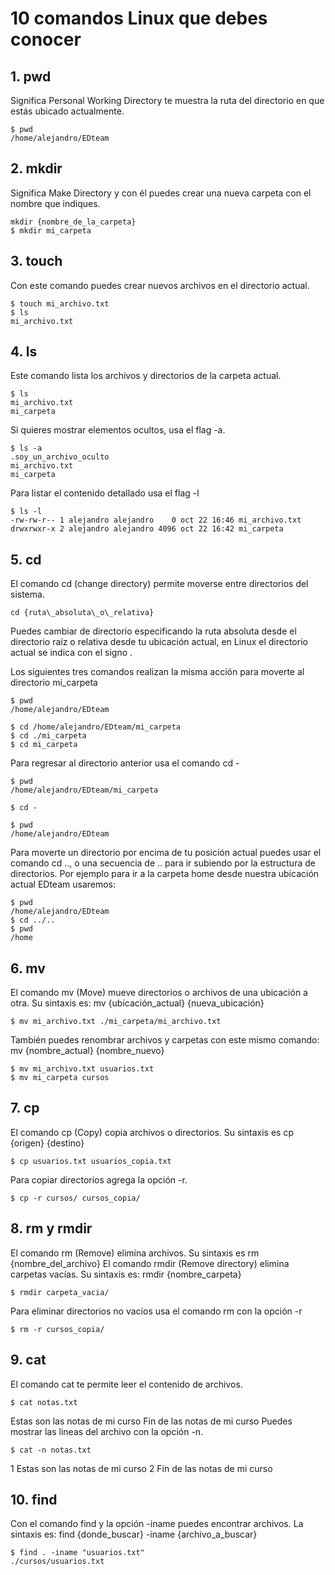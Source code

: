 # 10 comandos Linux que debes conocer

## 1. pwd
Significa Personal Working Directory te muestra la ruta del directorio en que estás ubicado actualmente.

~~~
$ pwd
/home/alejandro/EDteam
~~~

## 2. mkdir
Significa Make Directory y con él puedes crear una nueva carpeta con el nombre que indiques.

~~~
mkdir {nombre_de_la_carpeta}
$ mkdir mi_carpeta
~~~

## 3. touch
Con este comando puedes crear nuevos archivos en el directorio actual.

~~~
$ touch mi_archivo.txt
$ ls
mi_archivo.txt
~~~

## 4. ls
Este comando lista los archivos y directorios de la carpeta actual.

~~~
$ ls
mi_archivo.txt
mi_carpeta
~~~

Si quieres mostrar elementos ocultos, usa el flag -a.

~~~
$ ls -a
.soy_un_archivo_oculto
mi_archivo.txt
mi_carpeta
~~~

Para listar el contenido detallado usa el flag -l

~~~
$ ls -l
-rw-rw-r-- 1 alejandro alejandro    0 oct 22 16:46 mi_archivo.txt
drwxrwxr-x 2 alejandro alejandro 4096 oct 22 16:42 mi_carpeta
~~~

## 5. cd
El comando cd (change directory) permite moverse entre directorios del sistema.

~~~
cd {ruta\_absoluta\_o\_relativa}
~~~

Puedes cambiar de directorio especificando la ruta absoluta desde el directorio raíz o relativa desde tu ubicación actual, en Linux el directorio actual se indica con el signo .

Los siguientes tres comandos realizan la misma acción para moverte al directorio mi\_carpeta

~~~
$ pwd
/home/alejandro/EDteam

$ cd /home/alejandro/EDteam/mi_carpeta
$ cd ./mi_carpeta
$ cd mi_carpeta
~~~

Para regresar al directorio anterior usa el comando cd -

~~~
$ pwd
/home/alejandro/EDteam/mi_carpeta

$ cd -

$ pwd
/home/alejandro/EDteam
~~~

Para moverte un directorio por encima de tu posición actual puedes usar el comando cd .., o una secuencia de .. para ir subiendo por la estructura de directorios. Por ejemplo para ir a la carpeta home desde nuestra ubicación actual EDteam usaremos:

~~~
$ pwd
/home/alejandro/EDteam
$ cd ../..
$ pwd
/home 
~~~

## 6. mv
El comando mv (Move) mueve directorios o archivos de una ubicación a otra. Su sintaxis es: mv {ubicación\_actual} {nueva\_ubicación}

~~~
$ mv mi_archivo.txt ./mi_carpeta/mi_archivo.txt
~~~

También puedes renombrar archivos y carpetas con este mismo comando: mv {nombre\_actual} {nombre\_nuevo}

~~~
$ mv mi_archivo.txt usuarios.txt
$ mv mi_carpeta cursos
~~~

## 7. cp
El comando cp (Copy) copia archivos o directorios. Su sintaxis es cp {origen} {destino}

~~~
$ cp usuarios.txt usuarios_copia.txt
~~~

Para copiar directorios agrega la opción -r.

~~~
$ cp -r cursos/ cursos_copia/
~~~

## 8. rm y rmdir
El comando rm (Remove) elimina archivos. Su sintaxis es rm {nombre\_del\_archivo}
El comando rmdir (Remove directory) elimina carpetas vacías. Su sintaxis es: rmdir {nombre\_carpeta}

~~~
$ rmdir carpeta_vacia/
~~~

Para eliminar directorios no vacíos usa el comando rm con la opción -r

~~~
$ rm -r cursos_copia/ 
~~~

## 9. cat
El comando cat te permite leer el contenido de archivos.

~~~
$ cat notas.txt
~~~

Estas son las notas de mi curso
Fin de las notas de mi curso
Puedes mostrar las lineas del archivo con la opción -n.

~~~
$ cat -n notas.txt
~~~

1 Estas son las notas de mi curso
2 Fin de las notas de mi curso

## 10. find
Con el comando find y la opción -iname puedes encontrar archivos. La sintaxis es: find {donde\_buscar} -iname {archivo\_a\_buscar}

~~~
$ find . -iname "usuarios.txt"
./cursos/usuarios.txt
~~~
